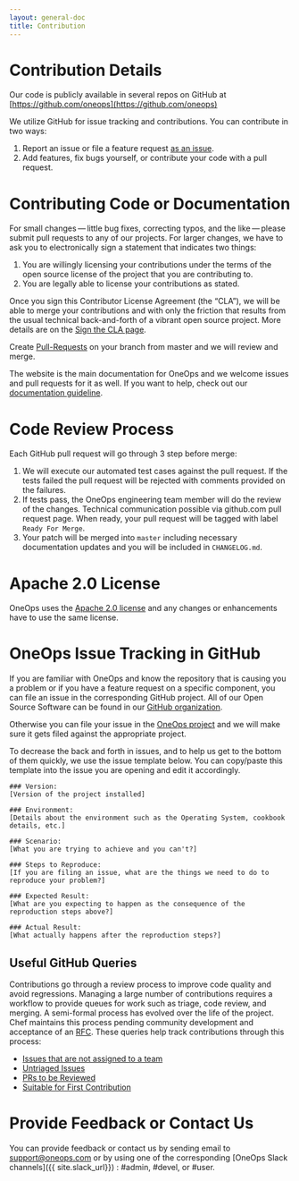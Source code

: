 ```yaml
---
layout: general-doc
title: Contribution
---
```


# Contribution Details

Our code is publicly available in several repos on GitHub at
[https://github.com/oneops](https://github.com/oneops)

We utilize GitHub for issue tracking and contributions. You can contribute in two ways:

1. Report an issue or file a feature request [as an issue](#issues).
2. Add features, fix bugs yourself, or contribute your code with a pull request.


# Contributing Code or Documentation

For small changes — little bug fixes, correcting typos, and the like — please submit pull requests to any of our 
projects. For larger changes, we have to ask you to electronically sign a statement that indicates two things:

1. You are willingly licensing your contributions under the terms of the open source license of the project that
you are contributing to.
2. You are legally able to license your contributions as stated.

Once you sign this Contributor License Agreement (the “CLA”), we will  be able to merge your contributions and with only
the friction that results from the usual technical back-and-forth of a vibrant open source project. More details are on
the [Sign the CLA page](https://github.com/oneops/oneops-cla/blob/master/sign-cla.md).

Create [Pull-Requests](https://help.github.com/articles/creating-a-pull-request/) on your branch from master and we 
will review and merge.

The website is the main documentation for OneOps and we welcome issues and pull requests for it as well. If you want to
help, check out our [documentation guideline](./doc-guideline.html).

# Code Review Process

Each GitHub pull request will go through 3 step before merge:

1. We will execute our automated test cases against the pull request. If the tests failed the pull request will be 
rejected with comments provided on the failures.
2. If tests pass, the OneOps engineering team member will do the review of the changes. Technical communication possible
via github.com pull request page. When ready, your pull request will be tagged with label `Ready For Merge`.
3. Your patch will be merged into `master` including necessary documentation updates and you will be included in 
`CHANGELOG.md`.

# Apache 2.0 License

OneOps uses the [Apache 2.0 license](https://github.com/oneops/oneops/blob/master/LICENSE) and any changes or
enhancements have to use the same license.

# <a name="issues"></a> OneOps Issue Tracking in GitHub

If you are familiar with OneOps and know the repository that is causing you a problem or if you have a feature request
on a specific component, you can file an issue in the corresponding GitHub project. All of our Open Source Software 
can be found in our [GitHub organization](https://github.com/oneops/).

Otherwise you can file your issue in the [OneOps project](https://github.com/oneops/oneops/issues) and we will make sure
it gets filed against the appropriate project.

To decrease the back and forth in issues, and to help us get to the bottom of them quickly, we use the issue template 
below. You can copy/paste this template into the issue you are opening and edit it accordingly.

<a name="issuetemplate"></a>

```
### Version:
[Version of the project installed]

### Environment:
[Details about the environment such as the Operating System, cookbook details, etc.]

### Scenario:
[What you are trying to achieve and you can't?]

### Steps to Reproduce:
[If you are filing an issue, what are the things we need to do to reproduce your problem?]

### Expected Result:
[What are you expecting to happen as the consequence of the reproduction steps above?]

### Actual Result:
[What actually happens after the reproduction steps?]
```

## Useful GitHub Queries

Contributions go through a review process to improve code quality and avoid regressions. Managing a large number of
contributions requires a workflow to provide queues for work such as triage, code review, and merging. A semi-formal
process has evolved over the life of the project. Chef maintains this process pending community development and
acceptance of an [RFC](https://github.com/chef/chef-rfc). These queries help track contributions through this process:

* [Issues that are not assigned to a team](https://github.com/oneops/oneops/issues?q=is%3Aopen+-label%3AAIX+-label%3ABSD+-label%3Awindows+-label%3A%22Chef+Core%22++-label%3A%22Dev+Tools%22+-label%3AUbuntu+-label%3A%22Enterprise+Linux%22+-label%3A%22Ready+For+Merge%22+-label%3AMac+-label%3ASolaris+)
* [Untriaged Issues](https://github.com/oneops/oneops/issues?q=is%3Aopen+is%3Aissue+-label%3ABug+-label%3AEnhancement+-label%3A%22Tech+Cleanup%22+-label%3A%22Ready+For+Merge%22)
* [PRs to be Reviewed](https://github.com/pulls?q=is%3Aopen+is%3Apr+user%3Aoneops)
* [Suitable for First Contribution](https://github.com/oneops/oneops/labels/Easy)


# Provide Feedback or Contact Us

You can provide feedback or contact us by sending email to support@oneops.com or by using one of the corresponding 
[OneOps Slack channels]({{ site.slack_url}}) : #admin, #devel, or #user.
